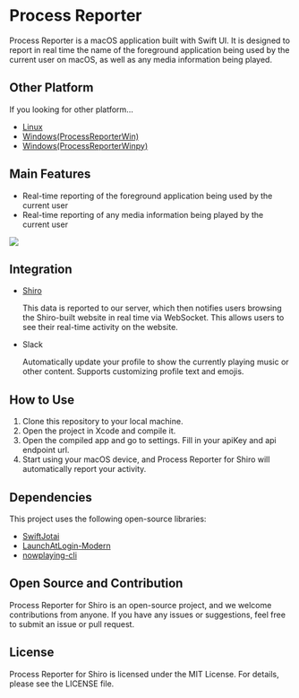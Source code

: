 # Process Reporter

Process Reporter is a macOS application built with Swift UI. It is designed to report in real time the name of the foreground application being used by the current user on macOS, as well as any media information being played.

## Other Platform

If you looking for other platform...

- [Linux](https://github.com/ttimochan/processforlinux)
- [Windows(ProcessReporterWin)](https://github.com/ChingCdesu/ProcessReporterWin)
- [Windows(ProcessReporterWinpy)](https://github.com/TNXG/ProcessReporterWinpy)

## Main Features

- Real-time reporting of the foreground application being used by the current user
- Real-time reporting of any media information being played by the current user

![](https://github.com/mx-space/ProcessReporterMac/assets/41265413/8987d41e-2f62-41d7-8bd5-f9aee2d9393f)

## Integration

- [Shiro](https://github.com/Innei/Shiro)

  This data is reported to our server, which then notifies users browsing the Shiro-built website in real time via WebSocket. This allows users to see their real-time activity on the website.

- Slack

  Automatically update your profile to show the currently playing music or other content. Supports customizing profile text and emojis.

## How to Use

1. Clone this repository to your local machine.
2. Open the project in Xcode and compile it.
3. Open the compiled app and go to settings. Fill in your apiKey and api endpoint url.
4. Start using your macOS device, and Process Reporter for Shiro will automatically report your activity.

## Dependencies

This project uses the following open-source libraries:

- [SwiftJotai](https://github.com/unixzii/SwiftJotai)
- [LaunchAtLogin-Modern](https://github.com/sindresorhus/LaunchAtLogin-Modern)
- [nowplaying-cli](https://github.com/kirtan-shah/nowplaying-cli)

## Open Source and Contribution

Process Reporter for Shiro is an open-source project, and we welcome contributions from anyone. If you have any issues or suggestions, feel free to submit an issue or pull request.

## License

Process Reporter for Shiro is licensed under the MIT License. For details, please see the LICENSE file.



